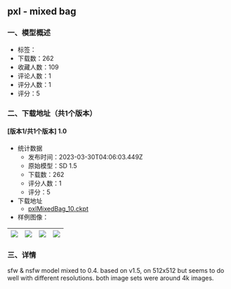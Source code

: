## pxl - mixed bag
### 一、模型概述

- 标签：
- 下载数：262
- 收藏人数：109
- 评论人数：1
- 评分人数：1
- 评分：5

### 二、下载地址（共1个版本）

#### [版本1/共1个版本] 1.0

- 统计数据
  - 发布时间：2023-03-30T04:06:03.449Z
  - 原始模型：SD 1.5
  - 下载数：262
  - 评分人数：1
  - 评分：5
- 下载地址
  - [pxlMixedBag_10.ckpt](https://civitai.com/api/download/models/1240)
- 样例图像：

| <img src="https://image.civitai.com/xG1nkqKTMzGDvpLrqFT7WA/9358d0b2-74e0-467c-f452-770e1c74a600/width=450/360660.jpeg" /> | <img src="https://image.civitai.com/xG1nkqKTMzGDvpLrqFT7WA/567f4581-0b57-4d8a-fe93-1c417e496400/width=450/360672.jpeg" /> | <img src="https://image.civitai.com/xG1nkqKTMzGDvpLrqFT7WA/c52ff1c8-a49c-4cd9-9cbd-43dcfdf23f00/width=450/360671.jpeg" /> | <img src="https://image.civitai.com/xG1nkqKTMzGDvpLrqFT7WA/8b783e9a-6b61-4799-122d-f30fb3bdc600/width=450/360670.jpeg" /> |
| ---- | ---- | ---- | ---- |


### 三、详情
<p>sfw &amp; nsfw model mixed to 0.4. based on v1.5, on 512x512 but seems to do well with different resolutions. both image sets were around 4k images.</p>